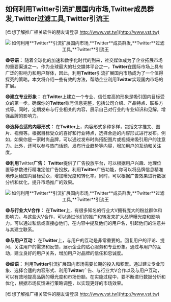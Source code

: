 ## **如何利用**Twitter**引流扩展国内市场,**Twitter**成员群发,**Twitter**过滤工具,**Twitter**引流王**

[😍想了解推广相关软件的朋友请登录 http://www.vst.tw](http://www.vst.tw)

 <center><img src="https://vst.tw/MP4/tuiguang/png/5.png" alt="如何利用**Twitter**引流扩展国内市场,**Twitter**成员群发,**Twitter**过滤工具,**Twitter**引流王"></center>

**😄导语：**
随着全球化的加速和数字化时代的到来，社交媒体成为了企业拓展市场的重要渠道之一。作为全球最大的社交媒体平台之一，**Twitter**在国际市场上具有广泛的影响力和用户群体，因此，利用**Twitter**引流扩展国内市场成为了一个值得探究的策略。本文将介绍一些有效的方法，帮助企业利用**Twitter**实现国内市场的扩展。

**😄建立专业形象：**
在**Twitter**上建立一个专业、信任度高的形象是吸引国内目标受众的第一步。确保你的**Twitter**账号信息完整，包括公司介绍、产品特点、联系方式等。同时，定期发布与行业相关的内容，展示自己对行业的专业知识和见解，增强品牌的影响力。

**😄选择合适的内容形式：**
在**Twitter**上，内容形式多种多样，包括文字推文、图片、视频等。根据目标受众的喜好和行业特点，选择合适的内容形式进行发布。例如，如果你是一家时尚品牌，可以通过发布时尚搭配图片或视频来吸引用户的注意力。此外，还可以参与热门话题、发布行业趋势等内容，增加用户的互动和关注度。

**😄利用**Twitter**广告：**
**Twitter**提供了广告投放平台，可以根据用户兴趣、地理位置等参数进行精准定位广告投放。利用**Twitter**广告功能，你可以将品牌信息精准地传达给国内目标受众，增加曝光度和转化率。同时，可以根据广告效果进行数据分析和优化，提升市场推广的效果。

 <center><img src="https://vst.tw/MP4/tuiguang/png/0.png" alt="如何利用**Twitter**引流扩展国内市场,**Twitter**成员群发,**Twitter**过滤工具,**Twitter**引流王"></center>

**😄与行业大V合作：**
在**Twitter**上，有很多知名的行业大V拥有庞大的粉丝群体和影响力。与这些大V合作，可以通过他们的推广和转发来扩大品牌曝光度和影响力。可以通过私信或直接@他们，在内容中提及他们的用户名，引起他们的注意并与其建立联系。

**😄与用户互动：**
在**Twitter**上，与用户的互动是非常重要的。回复用户的评论、提问，关注用户的需求和反馈，展示企业的贴心服务和专业形象。通过与用户的互动，建立良好的用户关系，增加用户对品牌的信任和忠诚度。

**😄结语：**
利用**Twitter**引流扩展国内市场需要长期的投入和积累。通过建立专业形象、选择合适的内容形式、利用**Twitter**广告、与行业大V合作以及与用户互动，可以有效地提高品牌的曝光度和市场份额。在实施过程中，要不断进行数据分析和优化，根据市场反馈进行策略调整，以实现更好的市场效果。

[😍想了解推广相关软件的朋友请登录 http://www.vst.tw](http://www.vst.tw)



